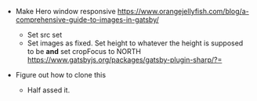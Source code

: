 * Make Hero window responsive
https://www.orangejellyfish.com/blog/a-comprehensive-guide-to-images-in-gatsby/
  *  Set src set
  * Set images as fixed. Set height to whatever the height is supposed to be **and**  set cropFocus to NORTH
  https://www.gatsbyjs.org/packages/gatsby-plugin-sharp/?=

* Figure out how to clone this
  * Half assed it.
